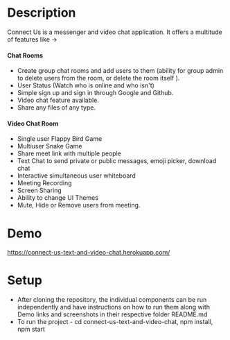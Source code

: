 # Description
Connect Us is a messenger and video chat application.
It offers a multitude of features like ->
#### Chat Rooms
- Create group chat rooms and add users to them (ability for group admin to delete users from the room, or delete the room itself ). 
- User Status (Watch who is online and who isn't)
- Simple sign up and sign in through Google and Github.
- Video chat feature available.
- Share any files of any type.
#### Video Chat Room 
- Single user Flappy Bird Game 
- Multiuser Snake Game
- Share meet link with multiple people
- Text Chat to send private or public messages, emoji picker, download chat
- Interactive simultaneous user whiteboard
- Meeting Recording
- Screen Sharing
- Ability to change UI Themes
- Mute, Hide or Remove users from meeting.

# Demo
https://connect-us-text-and-video-chat.herokuapp.com/

# Setup
- After cloning the repository, the individual components can be run independently and have instructions on how to run them along with Demo links and screenshots in their respective folder README.md
- To run the project - cd connect-us-text-and-video-chat, npm install, npm start



